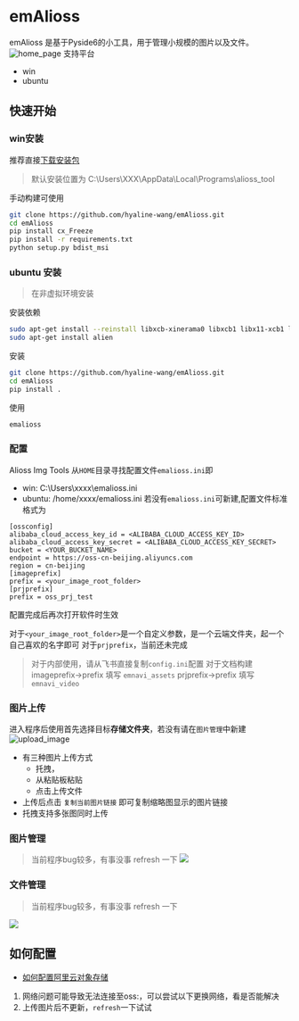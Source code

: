 # emAlioss
emAlioss 是基于Pyside6的小工具，用于管理小规模的图片以及文件。
![home_page](https://emnavi-doc-img.oss-cn-beijing.aliyuncs.com/emalioss_assets/pyside_version/home_page.png)
支持平台
- win
- ubuntu

## 快速开始
### win安装

推荐直接[下载安装包](https://github.com/hyaline-wang/emAlioss/releases)
> 默认安装位置为 C:\Users\XXX\AppData\Local\Programs\alioss_tool

手动构建可使用
```bash
git clone https://github.com/hyaline-wang/emAlioss.git
cd emAlioss
pip install cx_Freeze
pip install -r requirements.txt
python setup.py bdist_msi
```

### ubuntu 安装

> 在非虚拟环境安装

安装依赖
```bash
sudo apt-get install --reinstall libxcb-xinerama0 libxcb1 libx11-xcb1 libxcb-util1 libxcb-cursor0
sudo apt-get install alien
```
安装
```bash
git clone https://github.com/hyaline-wang/emAlioss.git
cd emAlioss
pip install .
```
使用
```bash
emalioss
```

### 配置

Alioss Img Tools 从`HOME`目录寻找配置文件`emalioss.ini`即
- win: C:\Users\xxxx\emalioss.ini
- ubuntu: /home/xxxx/emalioss.ini
若没有`emalioss.ini`可新建,配置文件标准格式为
```
[ossconfig]
alibaba_cloud_access_key_id = <ALIBABA_CLOUD_ACCESS_KEY_ID>
alibaba_cloud_access_key_secret = <ALIBABA_CLOUD_ACCESS_KEY_SECRET>
bucket = <YOUR_BUCKET_NAME>
endpoint = https://oss-cn-beijing.aliyuncs.com
region = cn-beijing
[imageprefix]
prefix = <your_image_root_folder>
[prjprefix]
prefix = oss_prj_test
````
配置完成后再次打开软件时生效

对于`<your_image_root_folder>`是一个自定义参数，是一个云端文件夹，起一个自己喜欢的名字即可
对于`prjprefix`，当前还未完成

> 对于内部使用，请从飞书直接复制`config.ini`配置
> 对于文档构建
> imageprefix->prefix 填写 `emnavi_assets`
> prjprefix->prefix  填写 `emnavi_video`

### 图片上传

进入程序后使用首先选择目标**存储文件夹**，若没有请在`图片管理`中新建
![upload_image](https://emnavi-doc-img.oss-cn-beijing.aliyuncs.com/emalioss_assets/pyside_version/upload_image.png)
- 有三种图片上传方式
    - 托拽，
    - 从粘贴板粘贴
    - 点击上传文件
- 上传后点击 `复制当前图片链接` 即可复制缩略图显示的图片链接
- 托拽支持多张图同时上传

### 图片管理
> 当前程序bug较多，有事没事 refresh 一下
![](https://emnavi-doc-img.oss-cn-beijing.aliyuncs.com/emalioss_assets/pyside_version/pic_manage.png)

### 文件管理
> 当前程序bug较多，有事没事 refresh 一下

![](https://emnavi-doc-img.oss-cn-beijing.aliyuncs.com/emalioss_assets/pyside_version/big_image_manage.png)


## 如何配置

- [如何配置阿里云对象存储](./docs/ali_oss.md)

1. 网络问题可能导致无法连接至oss:，可以尝试以下更换网络，看是否能解决
2. 上传图片后不更新，`refresh`一下试试
